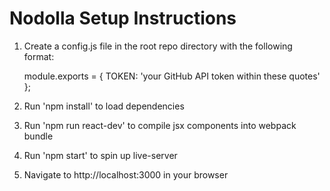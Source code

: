 # Nodolla Setup Instructions
1. Create a config.js file in the root repo directory with the following format:

    module.exports = {
      TOKEN: 'your GitHub API token within these quotes'
    };

2. Run 'npm install' to load dependencies
3. Run 'npm run react-dev' to compile jsx components into webpack bundle
4. Run 'npm start' to spin up live-server
5. Navigate to http://localhost:3000 in your browser
